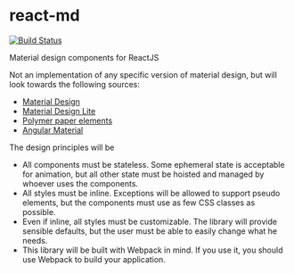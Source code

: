 # react-md
[![Build Status](https://travis-ci.org/mg/react-md.svg)](https://travis-ci.org/mg/react-md)

Material design components for ReactJS

Not an implementation of any specific version of material design, but will look towards the following sources:
- [Material Design](https://design.google.com/resources/?gclid=CjwKEAiAs4qzBRD4l-2w7qOoqEMSJABauikXlqi5poNSAuhaiDs8y2PUUymLmqExvHorRTwMj_VrFBoCt1_w_wcB)
- [Material Design Lite](http://www.getmdl.io/)
- [Polymer paper elements](https://elements.polymer-project.org/browse?package=paper-elements)
- [Angular Material](https://material.angularjs.org/latest/)

The design principles will be
- All components must be stateless. Some ephemeral state is acceptable for animation, but all other state must be hoisted and managed by whoever uses the components.
- All styles must be inline. Exceptions will be allowed to support pseudo elements, but the components must use as few CSS classes as possible.
- Even if inline, all styles must be customizable. The library will provide sensible defaults, but the user must be able to easily change what he needs.
- This library will be built with Webpack in mind. If you use it, you should use Webpack to build your application.
